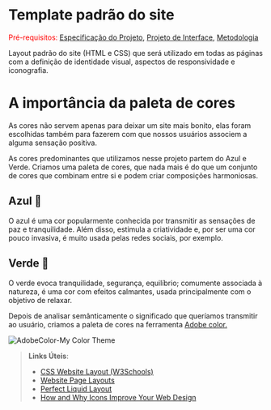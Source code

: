 # Template padrão do site

<span style="color:red">Pré-requisitos: <a href="2-Especificação do Projeto.md"> Especificação do Projeto</a></span>, <a href="3-Projeto de Interface.md"> Projeto de Interface</a>, <a href="4-Metodologia.md"> Metodologia</a>

Layout padrão do site (HTML e CSS) que será utilizado em todas as páginas com a definição de identidade visual, aspectos de responsividade e iconografia.




# A importância da paleta de cores

As cores não servem apenas para deixar um site mais bonito, elas foram escolhidas também para fazerem com que nossos usuários associem a alguma sensação positiva.

As cores predominantes que utilizamos nesse projeto partem do Azul e Verde. Criamos uma paleta de cores, que nada mais é do que um conjunto de cores que combinam entre si e podem criar composições harmoniosas. 

## Azul :blue_book:
O azul é uma cor popularmente conhecida por transmitir as sensações de paz e tranquilidade.  Além disso, estimula a criatividade e, por ser uma cor pouco invasiva, é muito usada pelas redes sociais, por exemplo.


## Verde :green_book:

O verde evoca tranquilidade, segurança, equilíbrio; comumente associada à natureza, é uma cor com efeitos calmantes, usada principalmente com o objetivo de relaxar.

Depois de analisar semânticamente o significado que queríamos transmitir ao usuário, criamos a paleta de cores na ferramenta [Adobe color.](https://color.adobe.com/pt/create/color-wheel)

![AdobeColor-My Color Theme](https://github.com/ICEI-PUC-Minas-PMV-ADS/Biblioteca-Dona-Benicia/assets/81052476/a0e815cf-4420-4eea-85cc-f144863a9e8f)

> **Links Úteis**:
>
> - [CSS Website Layout (W3Schools)](https://www.w3schools.com/css/css_website_layout.asp)
> - [Website Page Layouts](http://www.cellbiol.com/bioinformatics_web_development/chapter-3-your-first-web-page-learning-html-and-css/website-page-layouts/)
> - [Perfect Liquid Layout](https://matthewjamestaylor.com/perfect-liquid-layouts)
> - [How and Why Icons Improve Your Web Design](https://usabilla.com/blog/how-and-why-icons-improve-you-web-design/)
